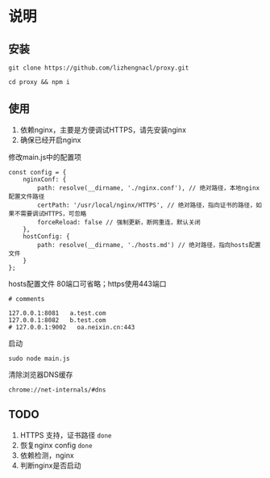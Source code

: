 # 说明

## 安装
```
git clone https://github.com/lizhengnacl/proxy.git

cd proxy && npm i
```

## 使用
1. 依赖nginx，主要是方便调试HTTPS，请先安装nginx
2. 确保已经开启nginx

修改main.js中的配置项

```
const config = {
    nginxConf: {
        path: resolve(__dirname, './nginx.conf'), // 绝对路径，本地nginx配置文件路径
        certPath: '/usr/local/nginx/HTTPS', // 绝对路径，指向证书的路径，如果不需要调试HTTPS，可忽略
        forceReload: false // 强制更新，断网重连，默认关闭
    },
    hostConfig: {
        path: resolve(__dirname, './hosts.md') // 绝对路径，指向hosts配置文件
    }
};
```

hosts配置文件
80端口可省略；https使用443端口

```
# comments

127.0.0.1:8081   a.test.com
127.0.0.1:8082   b.test.com
# 127.0.0.1:9002   oa.neixin.cn:443
```

启动

```
sudo node main.js
```

清除浏览器DNS缓存

```
chrome://net-internals/#dns
```

## TODO
1. HTTPS 支持，证书路径 `done`
2. 恢复nginx config `done`
3. 依赖检测，nginx
3. 判断nginx是否启动